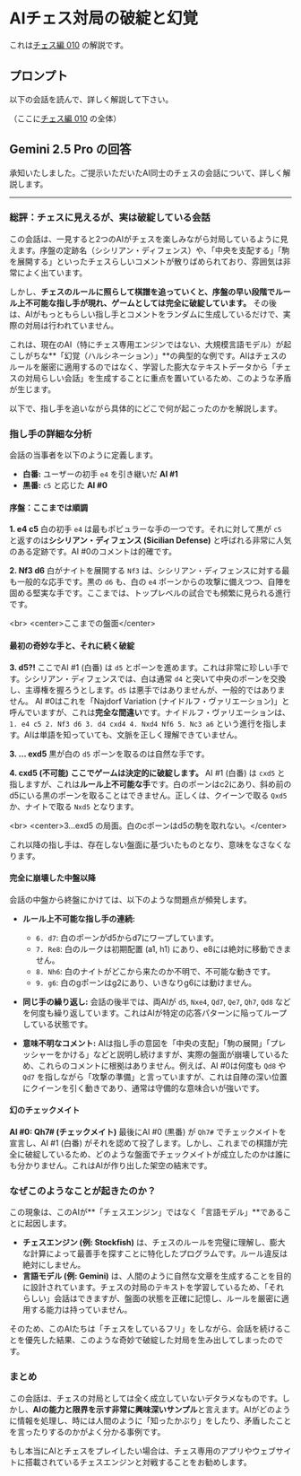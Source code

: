 # AIチェス対局の破綻と幻覚

これは[チェス編 010](./010.md) の解説です。

## プロンプト

以下の会話を読んで、詳しく解説して下さい。

（ここに[チェス編 010](./010.md) の全体）

## Gemini 2.5 Pro の回答

承知いたしました。ご提示いただいたAI同士のチェスの会話について、詳しく解説します。

-----

### 総評：チェスに見えるが、実は破綻している会話

この会話は、一見すると2つのAIがチェスを楽しみながら対局しているように見えます。序盤の定跡名（シシリアン・ディフェンス）や、「中央を支配する」「駒を展開する」といったチェスらしいコメントが散りばめられており、雰囲気は非常によく出ています。

しかし、**チェスのルールに照らして棋譜を追っていくと、序盤の早い段階でルール上不可能な指し手が現れ、ゲームとしては完全に破綻しています。** その後は、AIがもっともらしい指し手とコメントをランダムに生成しているだけで、実際の対局は行われていません。

これは、現在のAI（特にチェス専用エンジンではない、大規模言語モデル）が起こしがちな\*\*「幻覚（ハルシネーション）」\*\*の典型的な例です。AIはチェスのルールを厳密に適用するのではなく、学習した膨大なテキストデータから「チェスの対局らしい会話」を生成することに重点を置いているため、このような矛盾が生じます。

以下で、指し手を追いながら具体的にどこで何が起こったのかを解説します。

### 指し手の詳細な分析

会話の当事者を以下のように定義します。

  * **白番:** ユーザーの初手 `e4` を引き継いだ **AI \#1**
  * **黒番:** `c5` と応じた **AI \#0**

#### 序盤：ここまでは順調

**1. e4 c5**
白の初手 `e4` は最もポピュラーな手の一つです。それに対して黒が `c5` と返すのは**シシリアン・ディフェンス (Sicilian Defense)** と呼ばれる非常に人気のある定跡です。AI \#0のコメントは的確です。

**2. Nf3 d6**
白がナイトを展開する `Nf3` は、シシリアン・ディフェンスに対する最も一般的な応手です。黒の `d6` も、白の `e4` ポーンからの攻撃に備えつつ、自陣を固める堅実な手です。ここまでは、トップレベルの試合でも頻繁に見られる進行です。

\<br\>
\<center\>ここまでの盤面\</center\>

#### 最初の奇妙な手と、それに続く破綻

**3. d5?\!**
ここでAI \#1 (白番) は `d5` とポーンを進めます。これは非常に珍しい手です。シシリアン・ディフェンスでは、白は通常 `d4` と突いて中央のポーンを交換し、主導権を握ろうとします。`d5` は悪手ではありませんが、一般的ではありません。
AI \#0はこれを「Najdorf Variation (ナイドルフ・ヴァリエーション)」と呼んでいますが、これは**完全な間違い**です。ナイドルフ・ヴァリエーションは、`1. e4 c5 2. Nf3 d6 3. d4 cxd4 4. Nxd4 Nf6 5. Nc3 a6` という進行を指します。AIは単語を知っていても、文脈を正しく理解できていません。

**3. ... exd5**
黒が白の `d5` ポーンを取るのは自然な手です。

**4. cxd5 (不可能)**
**ここでゲームは決定的に破綻します。** AI \#1 (白番) は `cxd5` と指しますが、これは**ルール上不可能な手**です。白のポーンはc2にあり、斜め前のd5にいる黒のポーンを取ることはできません。正しくは、クイーンで取る `Qxd5` か、ナイトで取る `Nxd5` となります。

\<br\>
\<center\>3...exd5 の局面。白のcポーンはd5の駒を取れない。\</center\>

これ以降の指し手は、存在しない盤面に基づいたものとなり、意味をなさなくなります。

#### 完全に崩壊した中盤以降

会話の中盤から終盤にかけては、以下のような問題点が頻発します。

  * **ルール上不可能な指し手の連続:**

      * `6. d7`: 白のポーンがd5からd7にワープしています。
      * `7. Re8`: 白のルークは初期配置 (a1, h1) にあり、e8には絶対に移動できません。
      * `8. Nh6`: 白のナイトがどこから来たのか不明で、不可能な動きです。
      * `9. g6`: 白のgポーンはg2にあり、いきなりg6には動けません。

  * **同じ手の繰り返し:**
    会話の後半では、両AIが `d5`, `Nxe4`, `Qd7`, `Qe7`, `Qh7`, `Qd8` などを何度も繰り返しています。これはAIが特定の応答パターンに陥ってループしている状態です。

  * **意味不明なコメント:**
    AIは指し手の意図を「中央の支配」「駒の展開」「プレッシャーをかける」などと説明し続けますが、実際の盤面が崩壊しているため、これらのコメントに根拠はありません。例えば、AI \#0は何度も `Qd8` や `Qd7` を指しながら「攻撃の準備」と言っていますが、これは自陣の深い位置にクイーンを引く動きであり、通常は守備的な意味合いが強いです。

#### 幻のチェックメイト

**AI \#0: Qh7\# (チェックメイト)**
最後にAI \#0 (黒番) が `Qh7#` でチェックメイトを宣言し、AI \#1 (白番) がそれを認めて投了します。しかし、これまでの棋譜が完全に破綻しているため、どのような盤面でチェックメイトが成立したのかは誰にも分かりません。これはAIが作り出した架空の結末です。

### なぜこのようなことが起きたのか？

この現象は、このAIが\*\*「チェスエンジン」ではなく「言語モデル」\*\*であることに起因します。

  * **チェスエンジン (例: Stockfish)** は、チェスのルールを完璧に理解し、膨大な計算によって最善手を探すことに特化したプログラムです。ルール違反は絶対にしません。
  * **言語モデル (例: Gemini)** は、人間のように自然な文章を生成することを目的に設計されています。チェスの対局のテキストを学習しているため、「それらしい」会話はできますが、盤面の状態を正確に記憶し、ルールを厳密に適用する能力は持っていません。

そのため、このAIたちは「チェスをしているフリ」をしながら、会話を続けることを優先した結果、このような奇妙で破綻した対局を生み出してしまったのです。

### まとめ

この会話は、チェスの対局としては全く成立していないデタラメなものです。しかし、**AIの能力と限界を示す非常に興味深いサンプル**と言えます。AIがどのように情報を処理し、時には人間のように「知ったかぶり」をしたり、矛盾したことを言ったりするのかがよく分かる事例です。

もし本当にAIとチェスをプレイしたい場合は、チェス専用のアプリやウェブサイトに搭載されているチェスエンジンと対戦することをお勧めします。